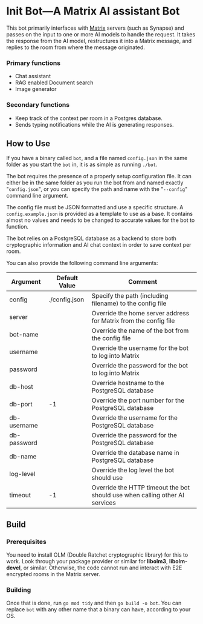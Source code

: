 # Init Bot—A Matrix AI assistant Bot

This bot primarily interfaces with [Matrix](https://matrix.org) servers (such as Synapse) and passes on the input
to one or more AI models to handle the request. It takes the response from the AI model, restructures it into a Matrix
message, and replies to the room from where the message originated.
### Primary functions
* Chat assistant
* RAG enabled Document search
* Image generator

### Secondary functions
* Keep track of the context per room in a Postgres database.
* Sends typing notifications while the AI is generating responses.

## How to Use

If you have a binary called `bot`, and a file named `config.json` in the same folder as you start the `bot` in,
it is as simple as running `./bot`.

The bot requires the presence of a properly setup configuration file. It can either be in the same folder as you run
the bot from and named exactly "`config.json`", or you can specify the path and name with the "`--config`" command
line argument.

The config file must be JSON formatted and use a specific structure. A `config.example.json` is provided as a
template to use as a base. It contains almost no values and needs to be changed to accurate values for the bot to
function.

The bot relies on a PostgreSQL database as a backend to store both cryptographic information and AI chat context in
order to save context per room.

You can also provide the following command line arguments:

| Argument    | Default Value | Comment                                                                     |
 |-------------|---------------|-----------------------------------------------------------------------------|
| config      | ./config.json | Specify the path (including filename) to the config file                    |
| server      |               | Override the home server address for Matrix from the config file            |
| bot-name    |               | Override the name of the bot from the config file                           |
| username    |               | Override the username for the bot to log into Matrix                        |
| password    |               | Override the password for the bot to log into Matrix                        |
| db-host     |               | Override hostname to the PostgreSQL database                                |
| db-port     | -1            | Override the port number for the PostgreSQL database                        |
| db-username |               | Override the username for the PostgreSQL database                           |
| db-password |               | Override the password for the PostgreSQL database                           |
| db-name     |               | Override the database name in PostgreSQL database                           |
| log-level   |               | Override the log level the bot should use                                   |
| timeout     | -1            | Override the HTTP timeout the bot should use when calling other AI services |

## Build

### Prerequisites

You need to install OLM (Double Ratchet cryptographic library) for this to work.
Look through your package provider or similar for **libolm3**, **libolm-devel**, or similar.
Otherwise, the code cannot run and interact with E2E encrypted rooms in the Matrix server.

### Building

Once that is done, run `go mod tidy` and then `go build -o bot`. You can replace `bot` with any other name that a binary
can have, according to your OS.